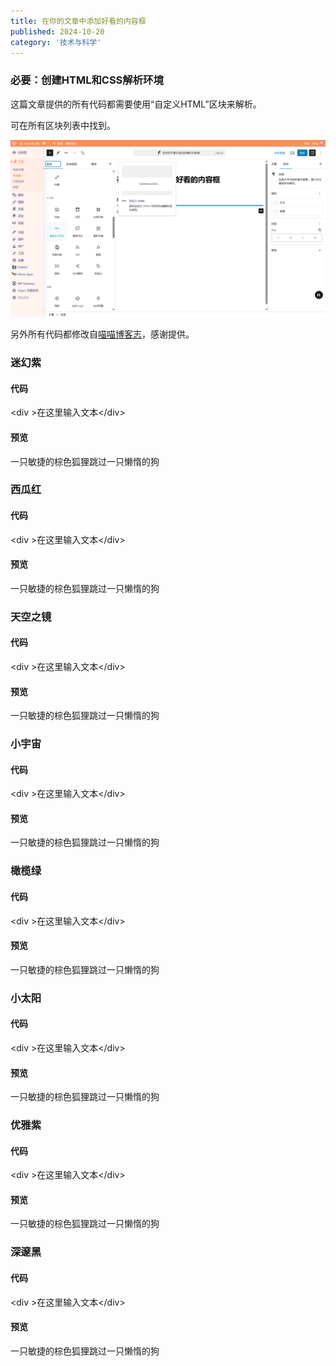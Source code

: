 ```yaml
---
title: 在你的文章中添加好看的内容框
published: 2024-10-20
category: '技术与科学'
---
```


### 必要：创建HTML和CSS解析环境

这篇文章提供的所有代码都需要使用“自定义HTML”区块来解析。

可在所有区块列表中找到。

![](images/屏幕截图-2024-10-19-223715.png)

另外所有代码都修改自[喵喵博客志](https://www.mmbkz.cn/dd5a357f.html)，感谢提供。

### 迷幻紫

#### 代码

&lt;div &gt;在这里输入文本&lt;/div&gt;

#### 预览

一只敏捷的棕色狐狸跳过一只懒惰的狗

### 西瓜红

#### 代码

&lt;div &gt;在这里输入文本&lt;/div&gt;

#### 预览

一只敏捷的棕色狐狸跳过一只懒惰的狗

### 天空之镜

#### 代码

&lt;div >在这里输入文本&lt;/div>

#### 预览

一只敏捷的棕色狐狸跳过一只懒惰的狗

### 小宇宙

#### 代码

&lt;div >在这里输入文本&lt;/div>

#### 预览

一只敏捷的棕色狐狸跳过一只懒惰的狗

### 橄榄绿

#### 代码

&lt;div >在这里输入文本&lt;/div>

#### 预览

一只敏捷的棕色狐狸跳过一只懒惰的狗

### 小太阳

#### 代码

&lt;div >在这里输入文本&lt;/div>

#### 预览

一只敏捷的棕色狐狸跳过一只懒惰的狗

### 优雅紫

#### 代码

&lt;div >在这里输入文本&lt;/div>

#### 预览

一只敏捷的棕色狐狸跳过一只懒惰的狗

### 深邃黑

#### 代码

&lt;div >在这里输入文本&lt;/div>

#### 预览

一只敏捷的棕色狐狸跳过一只懒惰的狗